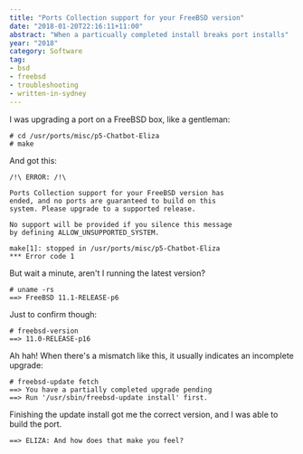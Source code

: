 ```yaml
---
title: "Ports Collection support for your FreeBSD version"
date: "2018-01-20T22:16:11+11:00"
abstract: "When a particually completed install breaks port installs"
year: "2018"
category: Software
tag:
- bsd
- freebsd
- troubleshooting
- written-in-sydney
---
```

I was upgrading a port on a FreeBSD box, like a gentleman:

    # cd /usr/ports/misc/p5-Chatbot-Eliza
    # make

And got this:

    /!\ ERROR: /!\

    Ports Collection support for your FreeBSD version has
    ended, and no ports are guaranteed to build on this 
    system. Please upgrade to a supported release.  
     
    No support will be provided if you silence this message 
    by defining ALLOW_UNSUPPORTED_SYSTEM.  
      
    make[1]: stopped in /usr/ports/misc/p5-Chatbot-Eliza
    *** Error code 1

But wait a minute, aren't I running the latest version?

    # uname -rs
    ==> FreeBSD 11.1-RELEASE-p6

Just to confirm though:

    # freebsd-version
    ==> 11.0-RELEASE-p16

Ah hah! When there's a mismatch like this, it usually indicates an incomplete upgrade:

    # freebsd-update fetch
    ==> You have a partially completed upgrade pending
    ==> Run '/usr/sbin/freebsd-update install' first.

Finishing the update install got me the correct version, and I was able to build the port.

    ==> ELIZA: And how does that make you feel?
